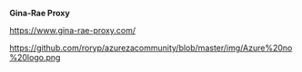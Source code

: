 **Gina-Rae Proxy**

<https://www.gina-rae-proxy.com/> 

https://github.com/roryp/azurezacommunity/blob/master/img/Azure%20no%20logo.png